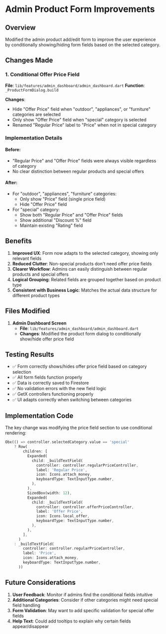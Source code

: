 # Admin Product Form Improvements

## Overview

Modified the admin product add/edit form to improve the user experience by conditionally showing/hiding form fields based on the selected category.

## Changes Made

### 1. Conditional Offer Price Field

**File**: `lib/features/admin_dashboard/admin_dashboard.dart`
**Function**: `_ProductFormDialog.build`

**Changes**:

- Hide "Offer Price" field when "outdoor", "appliances", or "furniture" categories are selected
- Only show "Offer Price" field when "special" category is selected
- Renamed "Regular Price" label to "Price" when not in special category

### Implementation Details

#### Before:

- "Regular Price" and "Offer Price" fields were always visible regardless of category
- No clear distinction between regular products and special offers

#### After:

- For "outdoor", "appliances", "furniture" categories:
  - Only show "Price" field (single price field)
  - Hide "Offer Price" field
- For "special" category:
  - Show both "Regular Price" and "Offer Price" fields
  - Show additional "Discount %" field
  - Maintain existing "Rating" field

## Benefits

1. **Improved UX**: Form now adapts to the selected category, showing only relevant fields
2. **Reduced Clutter**: Non-special products don't need offer price fields
3. **Clearer Workflow**: Admins can easily distinguish between regular products and special offers
4. **Logical Grouping**: Related fields are grouped together based on product type
5. **Consistent with Business Logic**: Matches the actual data structure for different product types

## Files Modified

1. **Admin Dashboard Screen**
   - **File**: `lib/features/admin_dashboard/admin_dashboard.dart`
   - **Changes**: Modified the product form dialog to conditionally show/hide offer price field

## Testing Results

- ✅ Form correctly shows/hides offer price field based on category selection
- ✅ All form fields function properly
- ✅ Data is correctly saved to Firestore
- ✅ No validation errors with the new field logic
- ✅ GetX controllers functioning properly
- ✅ UI adapts correctly when switching between categories

## Implementation Code

The key change was modifying the price field section to use conditional rendering:

```dart
Obx(() => controller.selectedCategory.value == 'special'
    ? Row(
        children: [
          Expanded(
            child: _buildTextField(
              controller: controller.regularPriceController,
              label: 'Regular Price',
              icon: Icons.attach_money,
              keyboardType: TextInputType.number,
            ),
          ),
          SizedBox(width: 12),
          Expanded(
            child: _buildTextField(
              controller: controller.offerPriceController,
              label: 'Offer Price',
              icon: Icons.local_offer,
              keyboardType: TextInputType.number,
            ),
          ),
        ],
      )
    : _buildTextField(
        controller: controller.regularPriceController,
        label: 'Price',
        icon: Icons.attach_money,
        keyboardType: TextInputType.number,
      ))
```

## Future Considerations

1. **User Feedback**: Monitor if admins find the conditional fields intuitive
2. **Additional Categories**: Consider if other categories might need special field handling
3. **Form Validation**: May want to add specific validation for special offer fields
4. **Help Text**: Could add tooltips to explain why certain fields appear/disappear
